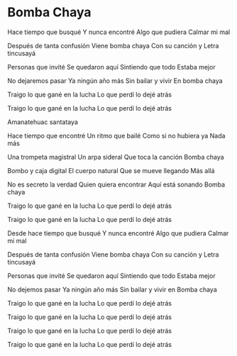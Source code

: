 # Bomba Chaya

Hace tiempo que busqué
Y nunca encontré
Algo que pudiera
Calmar mi mal

Después de tanta confusión
Viene bomba chaya
Con su canción y
Letra tincusayá

Personas que invité
Se quedaron aquí
Sintiendo que todo
Estaba mejor

No dejaremos pasar
Ya ningún año más
Sin bailar y vivir
En bomba chaya

Traigo lo que gané en la lucha
Lo que perdí lo dejé atrás

Traigo lo que gané en la lucha
Lo que perdí lo dejé atrás

Amanatehuac santataya

Hace tiempo que encontré
Un ritmo que bailé
Como si no hubiera ya
Nada más

Una trompeta magistral
Un arpa sideral
Que toca la canción
Bomba chaya

Bombo y caja digital
El cuerpo natural
Que se mueve llegando
Más allá

No es secreto la verdad
Quien quiera encontrar
Aquí está sonando
Bomba chaya

Traigo lo que gané en la lucha
Lo que perdí lo dejé atrás

Traigo lo que gané en la lucha
Lo que perdí lo dejé atrás

Desde hace tiempo que busqué
Y nunca encontré
Algo que pudiera
Calmar mi mal

Después de tanta confusión
Viene bomba chaya
Con su canción y
Letra tincusayá

Personas que invité
Se quedaron aquí
Sintiendo que todo
Estaba mejor

No dejemos pasar
Ya ningún año más
Sin bailar y vivir en
Bomba chaya

Traigo lo que gané en la lucha
Lo que perdí lo dejé atrás

Traigo lo que gané en la lucha
Lo que perdí lo dejé atrás

Traigo lo que gané en la lucha
Lo que perdí lo dejé atrás

Traigo lo que gané en la lucha
Lo que perdí lo dejé atrás
